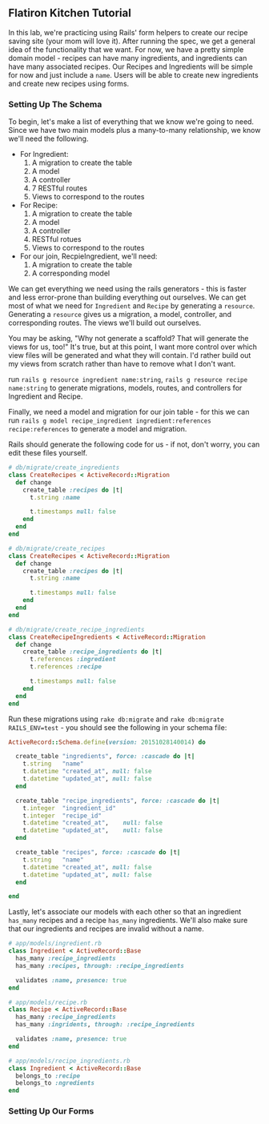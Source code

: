 ## Flatiron Kitchen Tutorial

In this lab, we're practicing using Rails' form helpers to create our recipe saving site (your mom will love it). After running the spec, we get a general idea of the functionality that we want. For now, we have a pretty simple domain model - recipes can have many ingredients, and ingredients can have many associated recipes. Our Recipes and Ingredients will be simple for now and just include a `name`. Users will be able to create new ingredients and create new recipes using forms. 

### Setting Up The Schema

To begin, let's make a list of everything that we know we're going to need. Since we have two main models plus a many-to-many relationship, we know we'll need the following. 

+ For Ingredient:
  1. A migration to create the table
  2. A model
  3. A controller
  4. 7 RESTful routes
  5. Views to correspond to the routes
+ For Recipe: 
  1. A migration to create the table
  2. A model
  3. A controller
  4. RESTful rotues
  5. Views to correspond to the routes
+ For our join, RecpieIngredient, we'll need:
  1. A migration to create the table
  2. A corresponding model

We can get everything we need using the rails generators - this is faster and less error-prone than building everything out ourselves. We can get most of what we need for `Ingredient` and `Recipe` by generating a `resource`. Generating a `resource` gives us a migration, a model, controller, and corresponding routes. The views we'll build out ourselves. 

You may be asking, "Why not generate a scaffold? That will generate the views for us, too!" It's true, but at this point, I want more control over which view files will be generated and what they will contain. I'd rather build out my views from scratch rather than have to remove what I don't want. 

run `rails g resource ingredient name:string`, `rails g resource recipe name:string` to generate migrations, models, routes, and controllers for Ingredient and Recipe. 

Finally, we need a model and migration for our join table - for this we can run `rails g model recipe_ingredient ingredient:references recipe:references` to generate a model and migration. 

Rails should generate the following code for us - if not, don't worry, you can edit these files yourself. 

```ruby
# db/migrate/create_ingredients
class CreateRecipes < ActiveRecord::Migration
  def change
    create_table :recipes do |t|
      t.string :name

      t.timestamps null: false
    end
  end
end
```

```ruby
# db/migrate/create_recipes
class CreateRecipes < ActiveRecord::Migration
  def change
    create_table :recipes do |t|
      t.string :name

      t.timestamps null: false
    end
  end
end
```

```ruby
# db/migrate/create_recipe_ingredients
class CreateRecipeIngredients < ActiveRecord::Migration
  def change
    create_table :recipe_ingredients do |t|
      t.references :ingredient
      t.references :recipe

      t.timestamps null: false
    end
  end
end

```

Run these migrations using `rake db:migrate` and `rake db:migrate RAILS_ENV=test` - you should see the following in your schema file:

```ruby
ActiveRecord::Schema.define(version: 20151028140014) do

  create_table "ingredients", force: :cascade do |t|
    t.string   "name"
    t.datetime "created_at", null: false
    t.datetime "updated_at", null: false
  end

  create_table "recipe_ingredients", force: :cascade do |t|
    t.integer  "ingredient_id"
    t.integer  "recipe_id"
    t.datetime "created_at",    null: false
    t.datetime "updated_at",    null: false
  end

  create_table "recipes", force: :cascade do |t|
    t.string   "name"
    t.datetime "created_at", null: false
    t.datetime "updated_at", null: false
  end

end
```

Lastly, let's associate our models with each other so that an ingredient `has_many` recipes and a recipe `has_many` ingredients. We'll also make sure that our ingredients and recipes are invalid without a name.

```ruby
# app/models/ingredient.rb
class Ingredient < ActiveRecord::Base
  has_many :recipe_ingredients
  has_many :recipes, through: :recipe_ingredients

  validates :name, presence: true
end

```

```ruby
# app/models/recipe.rb
class Recipe < ActiveRecord::Base
  has_many :recipe_ingredients
  has_many :ingridents, through: :recipe_ingredients

  validates :name, presence: true
end

```

```ruby
# app/models/recipe_ingredients.rb
class Ingredient < ActiveRecord::Base
  belongs_to :recipe
  belongs_to :ngredients
end

```

### Setting Up Our Forms





